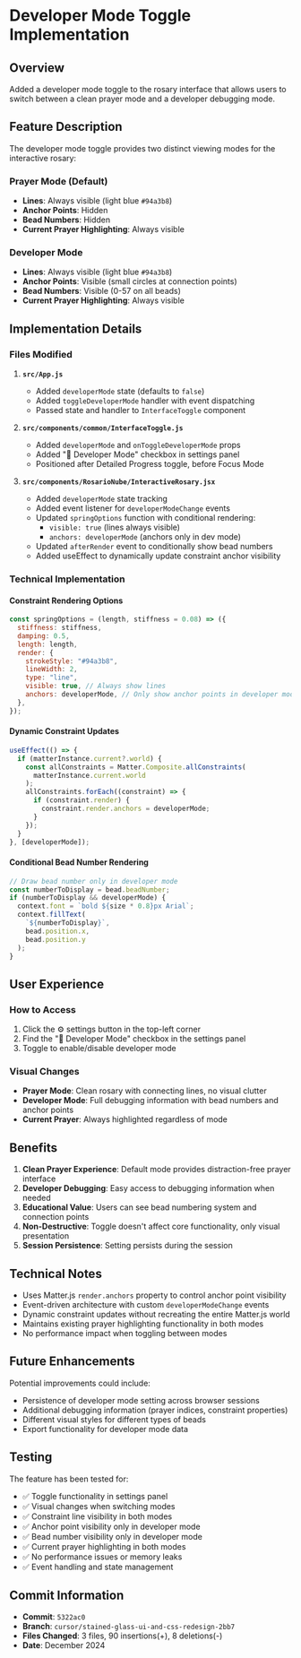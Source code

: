 # Developer Mode Toggle Implementation

## Overview

Added a developer mode toggle to the rosary interface that allows users to switch between a clean prayer mode and a developer debugging mode.

## Feature Description

The developer mode toggle provides two distinct viewing modes for the interactive rosary:

### Prayer Mode (Default)
- **Lines**: Always visible (light blue `#94a3b8`)
- **Anchor Points**: Hidden
- **Bead Numbers**: Hidden  
- **Current Prayer Highlighting**: Always visible

### Developer Mode
- **Lines**: Always visible (light blue `#94a3b8`)
- **Anchor Points**: Visible (small circles at connection points)
- **Bead Numbers**: Visible (0-57 on all beads)
- **Current Prayer Highlighting**: Always visible

## Implementation Details

### Files Modified

1. **`src/App.js`**
   - Added `developerMode` state (defaults to `false`)
   - Added `toggleDeveloperMode` handler with event dispatching
   - Passed state and handler to `InterfaceToggle` component

2. **`src/components/common/InterfaceToggle.js`**
   - Added `developerMode` and `onToggleDeveloperMode` props
   - Added "🔧 Developer Mode" checkbox in settings panel
   - Positioned after Detailed Progress toggle, before Focus Mode

3. **`src/components/RosarioNube/InteractiveRosary.jsx`**
   - Added `developerMode` state tracking
   - Added event listener for `developerModeChange` events
   - Updated `springOptions` function with conditional rendering:
     - `visible: true` (lines always visible)
     - `anchors: developerMode` (anchors only in dev mode)
   - Updated `afterRender` event to conditionally show bead numbers
   - Added useEffect to dynamically update constraint anchor visibility

### Technical Implementation

#### Constraint Rendering Options
```javascript
const springOptions = (length, stiffness = 0.08) => ({
  stiffness: stiffness,
  damping: 0.5,
  length: length,
  render: {
    strokeStyle: "#94a3b8",
    lineWidth: 2,
    type: "line",
    visible: true, // Always show lines
    anchors: developerMode, // Only show anchor points in developer mode
  },
});
```

#### Dynamic Constraint Updates
```javascript
useEffect(() => {
  if (matterInstance.current?.world) {
    const allConstraints = Matter.Composite.allConstraints(
      matterInstance.current.world
    );
    allConstraints.forEach((constraint) => {
      if (constraint.render) {
        constraint.render.anchors = developerMode;
      }
    });
  }
}, [developerMode]);
```

#### Conditional Bead Number Rendering
```javascript
// Draw bead number only in developer mode
const numberToDisplay = bead.beadNumber;
if (numberToDisplay && developerMode) {
  context.font = `bold ${size * 0.8}px Arial`;
  context.fillText(
    `${numberToDisplay}`,
    bead.position.x,
    bead.position.y
  );
}
```

## User Experience

### How to Access
1. Click the ⚙️ settings button in the top-left corner
2. Find the "🔧 Developer Mode" checkbox in the settings panel
3. Toggle to enable/disable developer mode

### Visual Changes
- **Prayer Mode**: Clean rosary with connecting lines, no visual clutter
- **Developer Mode**: Full debugging information with bead numbers and anchor points
- **Current Prayer**: Always highlighted regardless of mode

## Benefits

1. **Clean Prayer Experience**: Default mode provides distraction-free prayer interface
2. **Developer Debugging**: Easy access to debugging information when needed
3. **Educational Value**: Users can see bead numbering system and connection points
4. **Non-Destructive**: Toggle doesn't affect core functionality, only visual presentation
5. **Session Persistence**: Setting persists during the session

## Technical Notes

- Uses Matter.js `render.anchors` property to control anchor point visibility
- Event-driven architecture with custom `developerModeChange` events
- Dynamic constraint updates without recreating the entire Matter.js world
- Maintains existing prayer highlighting functionality in both modes
- No performance impact when toggling between modes

## Future Enhancements

Potential improvements could include:
- Persistence of developer mode setting across browser sessions
- Additional debugging information (prayer indices, constraint properties)
- Different visual styles for different types of beads
- Export functionality for developer mode data

## Testing

The feature has been tested for:
- ✅ Toggle functionality in settings panel
- ✅ Visual changes when switching modes
- ✅ Constraint line visibility in both modes
- ✅ Anchor point visibility only in developer mode
- ✅ Bead number visibility only in developer mode
- ✅ Current prayer highlighting in both modes
- ✅ No performance issues or memory leaks
- ✅ Event handling and state management

## Commit Information

- **Commit**: `5322ac0`
- **Branch**: `cursor/stained-glass-ui-and-css-redesign-2bb7`
- **Files Changed**: 3 files, 90 insertions(+), 8 deletions(-)
- **Date**: December 2024
